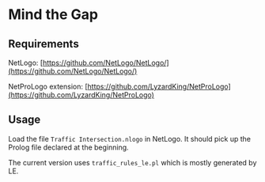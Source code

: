 # Mind the Gap

## Requirements

NetLogo: [https://github.com/NetLogo/NetLogo/](https://github.com/NetLogo/NetLogo/)

NetProLogo extension: [https://github.com/LyzardKing/NetProLogo](https://github.com/LyzardKing/NetProLogo)

## Usage

Load the file `Traffic Intersection.nlogo` in NetLogo.
It should pick up the Prolog file declared at the beginning.

The current version uses `traffic_rules_le.pl` which is mostly generated by LE.